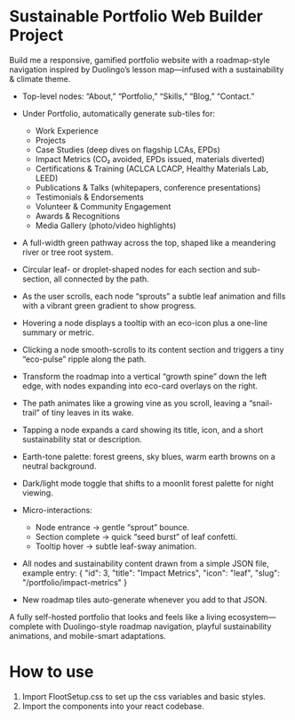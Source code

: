 # Sustainable Portfolio Web Builder Project
        
Build me a responsive, gamified portfolio website with a roadmap-style navigation inspired by Duolingo’s lesson map—infused with a sustainability & climate theme.
 
* Top-level nodes: “About,” “Portfolio,” “Skills,” “Blog,” “Contact.”
* Under Portfolio, automatically generate sub-tiles for:
  * Work Experience
  * Projects
  * Case Studies (deep dives on flagship LCAs, EPDs)
  * Impact Metrics (CO₂ avoided, EPDs issued, materials diverted)
  * Certifications & Training (ACLCA LCACP, Healthy Materials Lab, LEED)
  * Publications & Talks (whitepapers, conference presentations)
  * Testimonials & Endorsements
  * Volunteer & Community Engagement
  * Awards & Recognitions
  * Media Gallery (photo/video highlights)
 
* A full-width green pathway across the top, shaped like a meandering river or tree root system.
* Circular leaf- or droplet-shaped nodes for each section and sub-section, all connected by the path.
* As the user scrolls, each node “sprouts” a subtle leaf animation and fills with a vibrant green gradient to show progress.
* Hovering a node displays a tooltip with an eco-icon plus a one-line summary or metric.
* Clicking a node smooth-scrolls to its content section and triggers a tiny “eco-pulse” ripple along the path.
 
* Transform the roadmap into a vertical “growth spine” down the left edge, with nodes expanding into eco-card overlays on the right.
* The path animates like a growing vine as you scroll, leaving a “snail-trail” of tiny leaves in its wake.
* Tapping a node expands a card showing its title, icon, and a short sustainability stat or description.
 
* Earth-tone palette: forest greens, sky blues, warm earth browns on a neutral background.
* Dark/light mode toggle that shifts to a moonlit forest palette for night viewing.
* Micro-interactions:
  * Node entrance → gentle “sprout” bounce.
  * Section complete → quick “seed burst” of leaf confetti.
  * Tooltip hover → subtle leaf-sway animation.
 
* All nodes and sustainability content drawn from a simple JSON file, example entry:
  { "id": 3, "title": "Impact Metrics", "icon": "leaf", "slug": "/portfolio/impact-metrics" }
* New roadmap tiles auto-generate whenever you add to that JSON.
 
A fully self-hosted portfolio that looks and feels like a living ecosystem—complete with Duolingo-style roadmap navigation, playful sustainability animations, and mobile-smart adaptations.

# How to use

1. Import FlootSetup.css to set up the css variables and basic styles.
2. Import the components into your react codebase.
